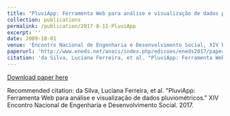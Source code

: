 ```yaml
---
title: "PluviApp: Ferramenta Web para análise e visualização de dados pluviométricos (Portuguese only)"
collection: publications
permalink: /publication/2017-8-11-PluviApp
excerpt: ''
date: 2009-10-01
venue: 'Encontro Nacional de Engenharia e Desenvolvimento Social, XIV Encontro Nacional de Engenharia e Desenvolvimento Social'
paperurl: 'http://www.eneds.net/anais/index.php/edicoes/eneds2017/paper/view/543/438'
citation: 'da Silva, Luciana Ferreira, et al. "PluviApp: Ferramenta Web para análise e visualização de dados pluviométricos." XIV Encontro Nacional de Engenharia e Desenvolvimento Social. 2017.'
---
```



[Download paper here](http://www.eneds.net/anais/index.php/edicoes/eneds2017/paper/view/543/438)

Recommended citation: da Silva, Luciana Ferreira, et al. "PluviApp: Ferramenta Web para análise e visualização de dados pluviométricos." XIV Encontro Nacional de Engenharia e Desenvolvimento Social. 2017.

